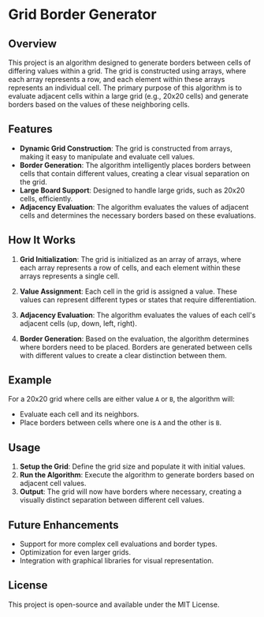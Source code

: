 # Grid Border Generator

## Overview

This project is an algorithm designed to generate borders between cells of differing values within a grid. The grid is constructed using arrays, where each array represents a row, and each element within these arrays represents an individual cell. The primary purpose of this algorithm is to evaluate adjacent cells within a large grid (e.g., 20x20 cells) and generate borders based on the values of these neighboring cells.

## Features

- **Dynamic Grid Construction**: The grid is constructed from arrays, making it easy to manipulate and evaluate cell values.
- **Border Generation**: The algorithm intelligently places borders between cells that contain different values, creating a clear visual separation on the grid.
- **Large Board Support**: Designed to handle large grids, such as 20x20 cells, efficiently.
- **Adjacency Evaluation**: The algorithm evaluates the values of adjacent cells and determines the necessary borders based on these evaluations.

## How It Works

1. **Grid Initialization**: The grid is initialized as an array of arrays, where each array represents a row of cells, and each element within these arrays represents a single cell.

2. **Value Assignment**: Each cell in the grid is assigned a value. These values can represent different types or states that require differentiation.

3. **Adjacency Evaluation**: The algorithm evaluates the values of each cell's adjacent cells (up, down, left, right).

4. **Border Generation**: Based on the evaluation, the algorithm determines where borders need to be placed. Borders are generated between cells with different values to create a clear distinction between them.

## Example

For a 20x20 grid where cells are either value `A` or `B`, the algorithm will:

- Evaluate each cell and its neighbors.
- Place borders between cells where one is `A` and the other is `B`.

## Usage

1. **Setup the Grid**: Define the grid size and populate it with initial values.
2. **Run the Algorithm**: Execute the algorithm to generate borders based on adjacent cell values.
3. **Output**: The grid will now have borders where necessary, creating a visually distinct separation between different cell values.

## Future Enhancements

- Support for more complex cell evaluations and border types.
- Optimization for even larger grids.
- Integration with graphical libraries for visual representation.

## License

This project is open-source and available under the MIT License.
